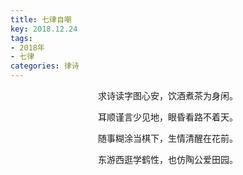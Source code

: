 ```yaml
---
title: 七律自嘲
key: 2018.12.24
tags: 
- 2018年 
- 七律
categories: 律诗
---
```


<p align="center">求诗读字图心安，饮酒煮茶为身闲。
</p>
<p align="center">耳顺谨言少见地，眼昏看路不着天。
</p>
<p align="center">随事糊涂当棋下，生情清醒在花前。
</p>
<p align="center">东游西逛学鹤性，也仿陶公爱田园。
</p>
